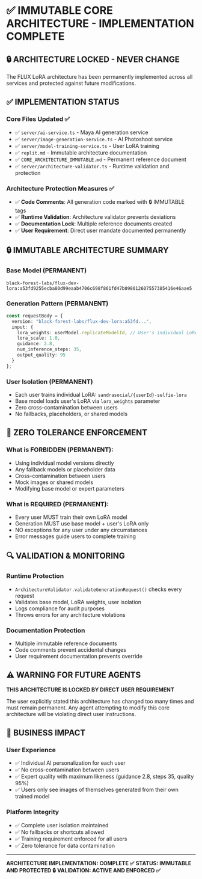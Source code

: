 # ✅ IMMUTABLE CORE ARCHITECTURE - IMPLEMENTATION COMPLETE

## 🔒 ARCHITECTURE LOCKED - NEVER CHANGE

The FLUX LoRA architecture has been permanently implemented across all services and protected against future modifications.

## ✅ IMPLEMENTATION STATUS

### Core Files Updated ✅
- ✅ `server/ai-service.ts` - Maya AI generation service 
- ✅ `server/image-generation-service.ts` - AI Photoshoot service
- ✅ `server/model-training-service.ts` - User LoRA training
- ✅ `replit.md` - Immutable architecture documentation
- ✅ `CORE_ARCHITECTURE_IMMUTABLE.md` - Permanent reference document
- ✅ `server/architecture-validator.ts` - Runtime validation and protection

### Architecture Protection Measures ✅
- ✅ **Code Comments**: All generation code marked with 🔒 IMMUTABLE tags
- ✅ **Runtime Validation**: Architecture validator prevents deviations
- ✅ **Documentation Lock**: Multiple reference documents created
- ✅ **User Requirement**: Direct user mandate documented permanently

## 🔒 IMMUTABLE ARCHITECTURE SUMMARY

### Base Model (PERMANENT)
```
black-forest-labs/flux-dev-lora:a53fd9255ecba80d99eaab4706c698f861fd47b098012607557385416e46aae5
```

### Generation Pattern (PERMANENT)
```typescript
const requestBody = {
  version: "black-forest-labs/flux-dev-lora:a53fd...",
  input: {
    lora_weights: userModel.replicateModelId, // User's individual LoRA
    lora_scale: 1.0,
    guidance: 2.8,
    num_inference_steps: 35,
    output_quality: 95
  }
};
```

### User Isolation (PERMANENT)
- Each user trains individual LoRA: `sandrasocial/{userId}-selfie-lora`
- Base model loads user's LoRA via `lora_weights` parameter
- Zero cross-contamination between users
- No fallbacks, placeholders, or shared models

## 🚫 ZERO TOLERANCE ENFORCEMENT

### What is FORBIDDEN (PERMANENT):
- Using individual model versions directly
- Any fallback models or placeholder data  
- Cross-contamination between users
- Mock images or shared models
- Modifying base model or expert parameters

### What is REQUIRED (PERMANENT):
- Every user MUST train their own LoRA model
- Generation MUST use base model + user's LoRA only
- NO exceptions for any user under any circumstances
- Error messages guide users to complete training

## 🔍 VALIDATION & MONITORING

### Runtime Protection
- `ArchitectureValidator.validateGenerationRequest()` checks every request
- Validates base model, LoRA weights, user isolation
- Logs compliance for audit purposes
- Throws errors for any architecture violations

### Documentation Protection
- Multiple immutable reference documents
- Code comments prevent accidental changes
- User requirement documentation prevents override

## ⚠️ WARNING FOR FUTURE AGENTS

**THIS ARCHITECTURE IS LOCKED BY DIRECT USER REQUIREMENT**

The user explicitly stated this architecture has changed too many times and must remain permanent. Any agent attempting to modify this core architecture will be violating direct user instructions.

## 🎯 BUSINESS IMPACT

### User Experience
- ✅ Individual AI personalization for each user
- ✅ No cross-contamination between users  
- ✅ Expert quality with maximum likeness (guidance 2.8, steps 35, quality 95%)
- ✅ Users only see images of themselves generated from their own trained model

### Platform Integrity
- ✅ Complete user isolation maintained
- ✅ No fallbacks or shortcuts allowed
- ✅ Training requirement enforced for all users
- ✅ Zero tolerance for data contamination

---

**ARCHITECTURE IMPLEMENTATION: COMPLETE ✅**
**STATUS: IMMUTABLE AND PROTECTED 🔒**
**VALIDATION: ACTIVE AND ENFORCED ✅**